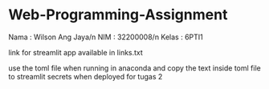 # Web-Programming-Assignment
Nama : Wilson Ang Jaya/n 
NIM : 32200008/n
Kelas : 6PTI1

link for streamlit app available in links.txt

use the toml file when running in anaconda and copy the text inside toml file to streamlit secrets when deployed for tugas 2
